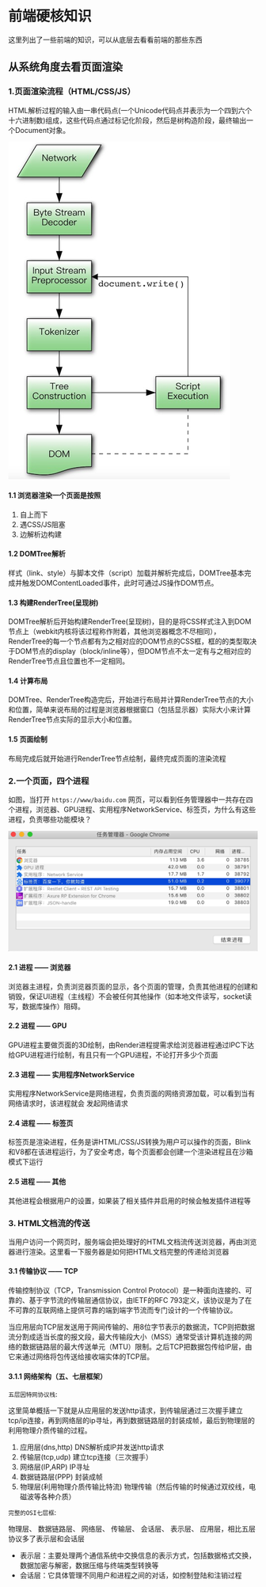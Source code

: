 # 前端硬核知识
这里列出了一些前端的知识，可以从底层去看看前端的那些东西

## 从系统角度去看页面渲染

### 1.页面渲染流程（HTML/CSS/JS）
HTML解析过程的输入由一串代码点(一个Unicode代码点并表示为一个四到六个十六进制数)组成，这些代码点通过标记化阶段，然后是树构造阶段，最终输出一个Document对象。

![parsing-model-overview](https://raw.githubusercontent.com/luobinbinchina/FE-Technology/master/image/parsing-model-overview.jpg)

#### 1.1 浏览器渲染一个页面是按照
1. 自上而下
2. 遇CSS/JS阻塞
3. 边解析边构建

#### 1.2 DOMTree解析
样式（link、style）与脚本文件（script）加载并解析完成后，DOMTree基本完成并触发DOMContentLoaded事件，此时可通过JS操作DOM节点。

#### 1.3 构建RenderTree(呈现树)
DOMTree解析后开始构建RenderTree(呈现树)，目的是将CSS样式注入到DOM节点上（webkit内核将该过程称作附着，其他浏览器概念不尽相同），RenderTree的每一个节点都有为之相对应的DOM节点的CSS框，框的的类型取决于DOM节点的display（block/inline等），但DOM节点不太一定有与之相对应的RenderTree节点且位置也不一定相同。

#### 1.4 计算布局
DOMTree、RenderTree构造完后，开始进行布局并计算RenderTree节点的大小和位置，简单来说布局的过程是浏览器根据窗口（包括显示器）实际大小来计算RenderTree节点实际的显示大小和位置。

#### 1.5 页面绘制
布局完成后就开始进行RenderTree节点绘制，最终完成页面的渲染流程

### 2.一个页面，四个进程
如图，当打开 `https://www/baidu.com` 网页，可以看到任务管理器中一共存在四个进程，浏览器、GPU进程、实用程序NetworkService、标签页，为什么有这些进程，负责哪些功能模块？

![1page4process](https://raw.githubusercontent.com/luobinbinchina/FE-Technology/master/image/1page4process.jpg?w=100)

#### 2.1 进程 —— 浏览器
浏览器主进程，负责浏览器页面的显示，各个页面的管理，负责其他进程的创建和销毁，保证UI进程（主线程）不会被任何其他操作（如本地文件读写，socket读写，数据库操作）阻碍。

#### 2.2 进程 —— GPU
GPU进程主要做页面的3D绘制，由Render进程提需求给浏览器进程通过IPC下达给GPU进程进行绘制，有且只有一个GPU进程，不论打开多少个页面

#### 2.3 进程 —— 实用程序NetworkService
实用程序NetworkService是网络进程，负责页面的网络资源加载，可以看到当有网络请求时，该进程就会
发起网络请求

#### 2.4 进程 —— 标签页
标签页是渲染进程，任务是讲HTML/CSS/JS转换为用户可以操作的页面，Blink和V8都在该进程运行，为了安全考虑，每个页面都会创建一个渲染进程且在沙箱模式下运行

#### 2.5 进程 —— 其他
其他进程会根据用户的设置，如果装了相关插件并启用的时候会触发插件进程等

### 3. HTML文档流的传送
当用户访问一个网页时，服务端会把处理好的HTML文档流传送浏览器，再由浏览器进行渲染。这里看一下服务器是如何把HTML文档完整的传递给浏览器

#### 3.1 传输协议 —— TCP
传输控制协议（TCP，Transmission Control Protocol）是一种面向连接的、可靠的、基于字节流的传输层通信协议，由IETF的RFC 793定义，该协议是为了在不可靠的互联网络上提供可靠的端到端字节流而专门设计的一个传输协议。

当应用层向TCP层发送用于网间传输的、用8位字节表示的数据流，TCP则把数据流分割成适当长度的报文段，最大传输段大小（MSS）通常受该计算机连接的网络的数据链路层的最大传送单元（MTU）限制。之后TCP把数据包传给IP层，由它来通过网络将包传送给接收端实体的TCP层。

#### 3.1.1 网络架构（五、七层框架）
`五层因特网协议栈`: 

这里简单概括一下就是从应用层的发送http请求，到传输层通过三次握手建立tcp/ip连接，再到网络层的ip寻址，再到数据链路层的封装成帧，最后到物理层的利用物理介质传输的过程。

1. 应用层(dns,http) DNS解析成IP并发送http请求
2. 传输层(tcp,udp) 建立tcp连接（三次握手）
3. 网络层(IP,ARP) IP寻址 
4. 数据链路层(PPP) 封装成帧 
5. 物理层(利用物理介质传输比特流) 物理传输（然后传输的时候通过双绞线，电磁波等各种介质）

`完整的OSI七层框`:  

物理层、 数据链路层、 网络层、 传输层、 会话层、 表示层、 应用层，相比五层协议多了表示层和会话层

- 表示层：主要处理两个通信系统中交换信息的表示方式，包括数据格式交换，数据加密与解密，数据压缩与终端类型转换等
- 会话层：它具体管理不同用户和进程之间的对话，如控制登陆和注销过程



